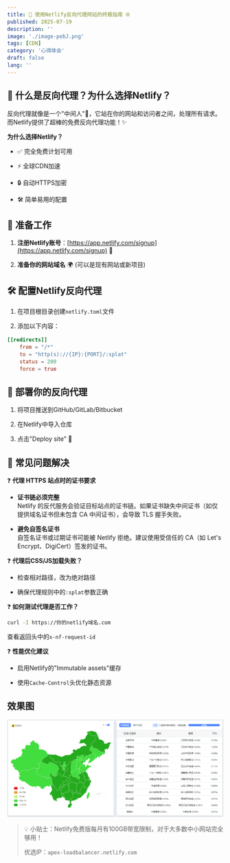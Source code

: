 ```yaml
---
title: 🚀 使用Netlify反向代理网站的终极指南 🌐
published: 2025-07-19
description: ''
image: './image-pebJ.png'
tags: [CDN]
category: '心得体会'
draft: false 
lang: ''
---
```


## **📌 什么是反向代理？为什么选择Netlify？**

反向代理就像是一个"中间人"👔，它站在你的网站和访问者之间，处理所有请求。而Netlify提供了超棒的免费反向代理功能！✨

**为什么选择Netlify？**

-   ✅ 完全免费计划可用
    
-   ⚡ 全球CDN加速
    
-   🔒 自动HTTPS加密
    
-   🛠️ 简单易用的配置
    

## **🧰 准备工作**

1.  **注册Netlify账号**：[https://app.netlify.com/signup](https://app.netlify.com/signup) 📝
    
2.  **准备你的网站域名** 🌍 (可以是现有网站或新项目)
    

## **🛠️ 配置Netlify反向代理**

1.  在项目根目录创建`netlify.toml`文件
    
2.  添加以下内容：
    
```toml
[[redirects]]
    from = "/*"
    to = "http(s)://{IP}:{PORT}/:splat"
    status = 200
    force = true
```

## **🚦 部署你的反向代理**

1.  将项目推送到GitHub/GitLab/Bitbucket
    
2.  在Netlify中导入仓库
    
3.  点击"Deploy site" 🚀
    

## **🔧 常见问题解决**

❓ **代理 HTTPS 站点时的证书要求**

-   **证书链必须完整**  
    Netlify 的反代服务会验证目标站点的证书链。如果证书缺失中间证书（如仅提供域名证书但未包含 CA 中间证书），会导致 TLS 握手失败。
    
-   **避免自签名证书**  
    自签名证书或过期证书可能被 Netlify 拒绝。建议使用受信任的 CA（如 Let's Encrypt、DigiCert）签发的证书。
    

❓ **代理后CSS/JS加载失败？**

-   检查相对路径，改为绝对路径
    
-   确保代理规则中的`:splat`参数正确
    

❓ **如何测试代理是否工作？**

```bash
curl -I https://你的netlify域名.com
```

查看返回头中的`x-nf-request-id`

❓ **性能优化建议**

-   启用Netlify的"Immutable assets"缓存
    
-   使用`Cache-Control`头优化静态资源
    

## 效果图

![](./image-pebJ.png)

> 💡 小贴士：Netlify免费版每月有100GB带宽限制，对于大多数中小网站完全够用！
> 
> 优选IP：`apex-loadbalancer.netlify.com`